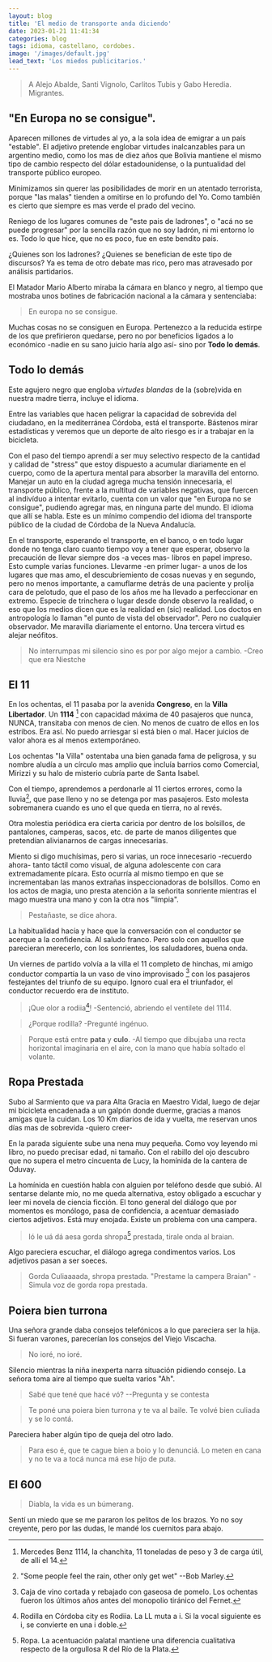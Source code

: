 ```yaml
---
layout: blog
title: 'El medio de transporte anda diciendo'
date: 2023-01-21 11:41:34
categories: blog
tags: idioma, castellano, cordobes.
image: '/images/default.jpg'
lead_text: 'Los miedos publicitarios.'
---
```


> A Alejo Abalde, Santi Vignolo, Carlitos Tubis y Gabo Heredia.  Migrantes.


## "En Europa no se consigue".

Aparecen millones de virtudes al yo, a la sola idea de emigrar a un país "estable".  El adjetivo pretende englobar virtudes inalcanzables para un argentino medio, como los mas de diez años que Bolivia mantiene el mismo tipo de cambio respecto del dólar estadounidense, o la puntualidad del transporte público europeo.

Minimizamos sin querer las posibilidades de morir en un atentado terrorista, porque "las malas" tienden a omitirse en lo profundo del Yo.  Como también es cierto que siempre es mas verde el prado del vecino.

Reniego de los lugares comunes de "este pais de ladrones", o "acá no se puede progresar" por la sencilla razón que no soy ladrón, ni mi entorno lo es.  Todo lo que hice, que no es poco, fue en este bendito pais.

¿Quienes son los ladrones?  ¿Quienes se benefician de este tipo de discursos?  Ya es tema de otro debate mas rico, pero mas atravesado por análisis partidarios.

El Matador Mario Alberto miraba la cámara en blanco y negro, al tiempo que mostraba unos botines de fabricación nacional a la cámara y sentenciaba:

> En europa no se consigue.

Muchas cosas no se consiguen en Europa.  Pertenezco a la reducida estirpe de los que prefirieron quedarse, pero no por beneficios ligados a lo económico -nadie en su sano juicio haría algo así- sino por **Todo lo demás**.  

## Todo lo demás

Este agujero negro que engloba *virtudes blandas* de la (sobre)vida en nuestra madre tierra, incluye el idioma.

Entre las variables que hacen peligrar la capacidad de sobrevida del ciudadano, en la mediterránea Córdoba, está el transporte.  Bástenos mirar estadísticas y veremos que un deporte de alto riesgo es ir a trabajar en la bicicleta.

Con el paso del tiempo aprendí a ser muy selectivo respecto de la cantidad y calidad de "stress" que estoy dispuesto a acumular diariamente en el cuerpo, como de la apertura mental para absorber la maravilla del entorno.  Manejar un auto en la ciudad agrega mucha tensión innecesaria, el transporte público, frente a la multitud de variables negativas, que fuercen al indivíduo a intentar evitarlo, cuenta con un valor que "en Europa no se consigue", pudiendo agregar mas, en ninguna parte del mundo.  El idioma que allí se habla.  Este es un mínimo compendio del idioma del transporte público de la ciudad de Córdoba de la Nueva Andalucía.

En el transporte, esperando el transporte, en el banco, o en todo lugar donde no tenga claro cuanto tiempo voy a tener que esperar, observo la precaución de llevar siempre dos -a veces mas- libros en papel impreso.  Esto cumple varias funciones.  Llevarme -en primer lugar- a unos de los lugares que mas amo, el descubriemiento de cosas nuevas y en segundo, pero no menos importante, a camuflarme detrás de una paciente y prolija cara de pelotudo, que el paso de los años me ha llevado a perfeccionar en extremo.  Especie de trinchera o lugar desde donde observo la realidad, o eso que los medios dicen que es la realidad en (sic) realidad.  Los doctos en antropología lo llaman "el punto de vista del observador".  Pero no cualquier observador.  Me maravilla diariamente el entorno.  Una tercera virtud es alejar neófitos.

> No interrumpas mi silencio sino es por por algo mejor a cambio. -Creo que era Niestche

## El 11

En los ochentas, el 11 pasaba por la avenida **Congreso**, en la **Villa Libertador**.  Un **1114** [^2] con capacidad máxima de 40 pasajeros que nunca, NUNCA, transitaba con menos de cien.  No menos de cuatro de ellos en los estribos.  Era así.  No puedo arriesgar si está bien o mal.  Hacer juicios de valor ahora es al menos extemporáneo.  

[^2]: Mercedes Benz 1114, la chanchita, 11 toneladas de peso y 3 de carga útil, de allí el 14.

Los ochentas "la Villa" ostentaba una bien ganada fama de peligrosa, y su nombre aludía a un círculo mas amplio que incluía barrios como Comercial, Mirizzi y su halo de misterio cubría parte de Santa Isabel.  

Con el tiempo, aprendemos a perdonarle al 11 ciertos errores, como la lluvia[^3], que pase lleno y no se detenga por mas pasajeros.  Esto molesta sobremanera cuando es uno el que queda en tierra, no al revés.

Otra molestia periódica era cierta caricia por dentro de los bolsillos, de pantalones, camperas, sacos, etc. de parte de manos diligentes que pretendían alivianarnos de cargas innecesarias.

Miento si digo muchísimas, pero si varias, un roce innecesario -recuerdo ahora- tanto táctil como visual, de alguna adolescente con cara extremadamente pícara.  Esto ocurría al mismo tiempo en que se incrementaban las manos extrañas inspeccionadoras de bolsillos.  Como en los actos de magia, uno presta atención a la señorita sonriente mientras el mago muestra una mano y con la otra nos "limpia".  

[^3]: "Some people feel the rain, other only get wet"  --Bob Marley.

> Pestañaste, se dice ahora. 

La habitualidad hacía y hace que la conversación con el conductor se acerque a la confidencia.  Al saludo franco.  Pero solo con aquellos que parecieran merecerlo, con los sonrientes, los saludadores, buena onda.

Un viernes de partido volvía a la villa el 11 completo de hinchas, mi amigo conductor compartía la un vaso de vino improvisado [^4] con los pasajeros festejantes del triunfo de su equipo.  Ignoro cual era el triunfador, el conductor recuerdo era de instituto.  

[^4]: Caja de vino cortada y rebajado con gaseosa de pomelo.  Los ochentas fueron los últimos años antes del monopolio tiránico del Fernet.

> ¡Que olor a rodiia[^1]! -Sentenció, abriendo el ventilete del 1114.

[^1]: Rodilla en Córdoba city es Rodiia.  La LL muta a i. Si la vocal siguiente es i, se convierte en una i doble.

> ¿Porque rodilla? -Pregunté ingénuo.

> Porque está entre **pata** y **culo**.  -Al tiempo que dibujaba una recta horizontal imaginaria en el aire, con la mano que había soltado el volante.

## Ropa Prestada

Subo al Sarmiento que va para Alta Gracia en Maestro Vidal, luego de dejar mi bicicleta encadenada a un galpón donde duerme, gracias a manos amigas que la cuidan.  Los 10 Km diarios de ida y vuelta, me reservan unos días mas de sobrevida -quiero creer-

En la parada siguiente sube una nena muy pequeña.  Como voy leyendo mi libro, no puedo precisar edad, ni tamaño.  Con el rabillo del ojo descubro que no supera el metro cincuenta de Lucy, la homínida de la cantera de Oduvay.

La homínida en cuestión habla con alguien por teléfono desde que subió.  Al sentarse delante mío, no me queda alternativa, estoy obligado a escuchar y leer mi novela de ciencia ficción.  El tono general del diálogo que por momentos es monólogo, pasa de confidencia, a acentuar demasiado ciertos adjetivos.  Está muy enojada.  Existe un problema con una campera.

> Ió le uá dá aesa gorda shropa[^5] prestada,  tirale onda al braian.

[^5]: Ropa.  La acentuación palatal mantiene una diferencia cualitativa respecto de la orgullosa R del Río de la Plata.

Algo pareciera escuchar, el diálogo agrega condimentos varios.  Los adjetivos pasan a ser soeces.

> Gorda Culiaaaada, shropa prestada.  "Prestame la campera Braian"  -Simula voz de gorda ropa prestada.


## Poiera bien turrona

Una señora grande daba consejos telefónicos a lo que pareciera ser la hija.  Si fueran varones, parecerían los consejos del Viejo Viscacha.

> No ioré, no ioré.

Silencio mientras la niña inexperta narra situación pidiendo consejo.  La señora toma aire al tiempo que suelta varios "Ah".

> Sabé que tené que hacé vó?  --Pregunta y se contesta

> Te poné una poiera bien turrona y te va al baile.  Te volvé bien culiada y se lo contá.

Pareciera haber algún tipo de queja del otro lado.

> Para eso é, que te cague bien a boio y lo denunciá.  Lo meten en cana y no te va a tocá nunca má ese hijo de puta.



## El 600

> Diabla, la vida es un búmerang.

Sentí un miedo que se me pararon los pelitos de los brazos.  Yo no soy creyente, pero por las dudas, le mandé los cuernitos para abajo.


